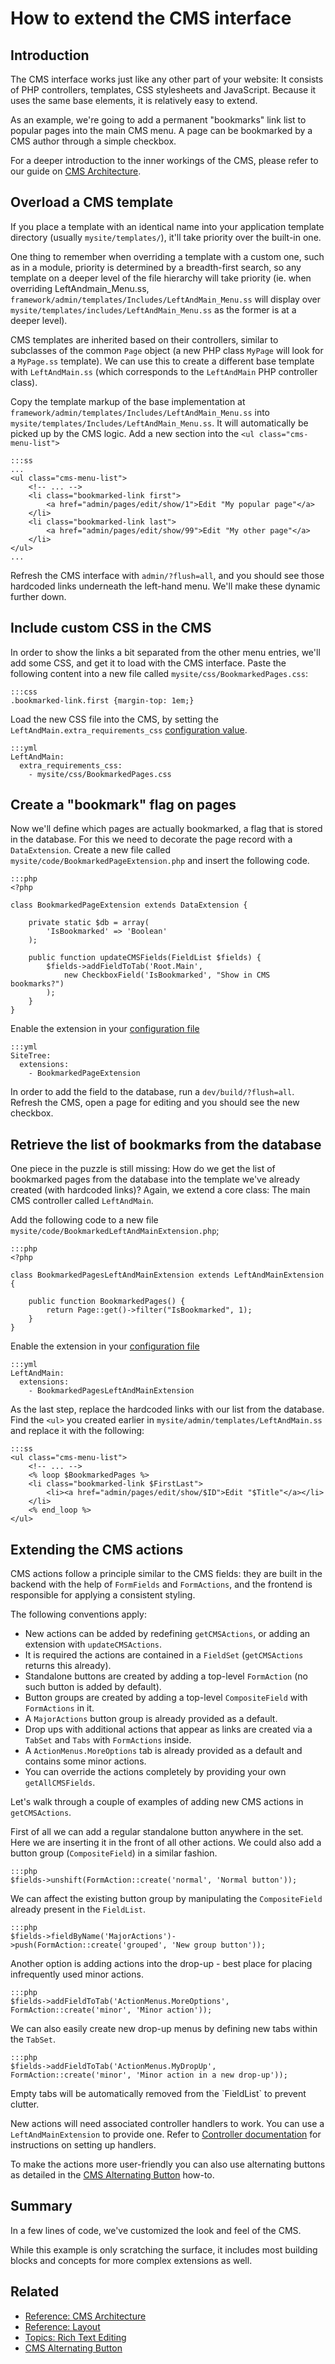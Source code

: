 # How to extend the CMS interface #

## Introduction ##

The CMS interface works just like any other part of your website: It consists of 
PHP controllers, templates, CSS stylesheets and JavaScript. Because it uses the 
same base elements, it is relatively easy to extend. 

As an example, we're going to add a permanent "bookmarks" link list to popular pages 
into the main CMS menu. A page can be bookmarked by a CMS author through a 
simple checkbox.

For a deeper introduction to the inner workings of the CMS, please refer to our
guide on [CMS Architecture](../reference/cms-architecture).

## Overload a CMS template ##

If you place a template with an identical name into your application template 
directory (usually `mysite/templates/`), it'll take priority over the built-in 
one. 

One thing to remember when overriding a template with a custom one, such as in a module, priority is determined
by a breadth-first search, so any template on a deeper level of the file hierarchy will take
priority (ie. when overriding LeftAndmain_Menu.ss, `framework/admin/templates/Includes/LeftAndMain_Menu.ss`
will display over `mysite/templates/includes/LeftAndMain_Menu.ss` as the former is at a deeper
level).

CMS templates are inherited based on their controllers, similar to subclasses of
the common `Page` object (a new PHP class `MyPage` will look for a `MyPage.ss` template).
We can use this to create a different base template with `LeftAndMain.ss`
(which corresponds to the `LeftAndMain` PHP controller class).

Copy the template markup of the base implementation at `framework/admin/templates/Includes/LeftAndMain_Menu.ss` 
into `mysite/templates/Includes/LeftAndMain_Menu.ss`. It will automatically be picked up by 
the CMS logic. Add a new section into the `<ul class="cms-menu-list">`
	
	:::ss
	...
	<ul class="cms-menu-list">
		<!-- ... -->
		<li class="bookmarked-link first">
			<a href="admin/pages/edit/show/1">Edit "My popular page"</a>
		</li>
		<li class="bookmarked-link last">
			<a href="admin/pages/edit/show/99">Edit "My other page"</a>
		</li>
	</ul>
	...
	
Refresh the CMS interface with `admin/?flush=all`, and you should see those
hardcoded links underneath the left-hand menu. We'll make these dynamic further down. 

## Include custom CSS in the CMS

In order to show the links a bit separated from the other menu entries, 
we'll add some CSS, and get it to load 
with the CMS interface. Paste the following content into a new file called 
`mysite/css/BookmarkedPages.css`:

	:::css
	.bookmarked-link.first {margin-top: 1em;}

Load the new CSS file into the CMS, by setting the `LeftAndMain.extra_requirements_css`
[configuration value](/topics/configuration).

	:::yml
	LeftAndMain:
	  extra_requirements_css:
	    - mysite/css/BookmarkedPages.css

## Create a "bookmark" flag on pages ##

Now we'll define which pages are actually bookmarked, a flag that is stored in 
the database. For this we need to decorate the page record with a 
`DataExtension`. Create a new file called `mysite/code/BookmarkedPageExtension.php` 
and insert the following code.

	:::php
	<?php

	class BookmarkedPageExtension extends DataExtension {

		private static $db = array(
			'IsBookmarked' => 'Boolean'
		);
		
		public function updateCMSFields(FieldList $fields) {
			$fields->addFieldToTab('Root.Main',
				new CheckboxField('IsBookmarked', "Show in CMS bookmarks?")
			);
		}
	}

Enable the extension in your [configuration file](/topics/configuration)

	:::yml
	SiteTree:
	  extensions:
	    - BookmarkedPageExtension

In order to add the field to the database, run a `dev/build/?flush=all`.
Refresh the CMS, open a page for editing and you should see the new checkbox.

## Retrieve the list of bookmarks from the database

One piece in the puzzle is still missing: How do we get the list of bookmarked
pages from the database into the template we've already created (with hardcoded 
links)? Again, we extend a core class: The main CMS controller called 
`LeftAndMain`.

Add the following code to a new file `mysite/code/BookmarkedLeftAndMainExtension.php`;

	:::php
	<?php

	class BookmarkedPagesLeftAndMainExtension extends LeftAndMainExtension {

		public function BookmarkedPages() {
			return Page::get()->filter("IsBookmarked", 1);
		}
	}
	
Enable the extension in your [configuration file](/topics/configuration)

	:::yml
	LeftAndMain:
	  extensions:
	    - BookmarkedPagesLeftAndMainExtension

As the last step, replace the hardcoded links with our list from the database.
Find the `<ul>` you created earlier in `mysite/admin/templates/LeftAndMain.ss`
and replace it with the following:

	:::ss
	<ul class="cms-menu-list">
		<!-- ... -->
		<% loop $BookmarkedPages %>
		<li class="bookmarked-link $FirstLast">
			<li><a href="admin/pages/edit/show/$ID">Edit "$Title"</a></li>
		</li>
		<% end_loop %>
	</ul>

## Extending the CMS actions

CMS actions follow a principle similar to the CMS fields: they are built in the 
backend with the help of `FormFields` and `FormActions`, and the frontend is 
responsible for applying a consistent styling.

The following conventions apply:

* New actions can be added by redefining `getCMSActions`, or adding an extension 
with `updateCMSActions`.
* It is required the actions are contained in a `FieldSet` (`getCMSActions` 
returns this already).
* Standalone buttons are created by adding a top-level `FormAction` (no such 
button is added by default).
* Button groups are created by adding a top-level `CompositeField` with 
`FormActions` in it.
* A `MajorActions` button group is already provided as a default.
* Drop ups with additional actions that appear as links are created via a 
`TabSet` and `Tabs` with `FormActions` inside.
* A `ActionMenus.MoreOptions` tab is already provided as a default and contains 
some minor actions.
* You can override the actions completely by providing your own 
`getAllCMSFields`.

Let's walk through a couple of examples of adding new CMS actions in `getCMSActions`.

First of all we can add a regular standalone button anywhere in the set. Here 
we are inserting it in the front of all other actions. We could also add a 
button group (`CompositeField`) in a similar fashion.

	:::php
	$fields->unshift(FormAction::create('normal', 'Normal button'));

We can affect the existing button group by manipulating the `CompositeField` 
already present in the `FieldList`.

	:::php
	$fields->fieldByName('MajorActions')->push(FormAction::create('grouped', 'New group button'));

Another option is adding actions into the drop-up - best place for placing 
infrequently used minor actions.

	:::php
	$fields->addFieldToTab('ActionMenus.MoreOptions', FormAction::create('minor', 'Minor action'));

We can also easily create new drop-up menus by defining new tabs within the 
`TabSet`.

	:::php
	$fields->addFieldToTab('ActionMenus.MyDropUp', FormAction::create('minor', 'Minor action in a new drop-up'));

<div class="hint" markdown='1'>
Empty tabs will be automatically removed from the `FieldList` to prevent clutter.
</div>

New actions will need associated controller handlers to work. You can use a 
`LeftAndMainExtension` to provide one. Refer to [Controller documentation](../topics/controller) 
for instructions on setting up handlers.

To make the actions more user-friendly you can also use alternating buttons as 
detailed in the [CMS Alternating Button](../reference/cms-alternating-button) 
how-to.

## Summary

In a few lines of code, we've customized the look and feel of the CMS.

While this example is only scratching the surface, it includes most building
blocks and concepts for more complex extensions as well.

## Related

 * [Reference: CMS Architecture](../reference/cms-architecture)
 * [Reference: Layout](../reference/layout)
 * [Topics: Rich Text Editing](../topics/rich-text-editing)
 * [CMS Alternating Button](../howto/cms-alternating-button)
